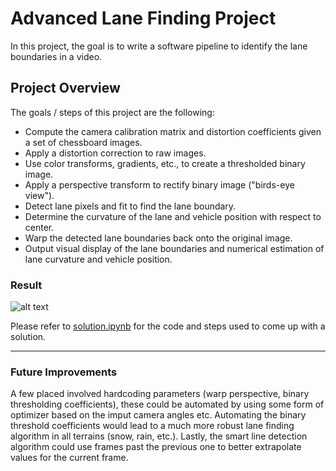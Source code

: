 # Advanced Lane Finding Project

In this project, the goal is to write a software pipeline to identify the lane boundaries in a video.

## Project Overview

The goals / steps of this project are the following:

* Compute the camera calibration matrix and distortion coefficients given a set of chessboard images.
* Apply a distortion correction to raw images.
* Use color transforms, gradients, etc., to create a thresholded binary image.
* Apply a perspective transform to rectify binary image ("birds-eye view").
* Detect lane pixels and fit to find the lane boundary.
* Determine the curvature of the lane and vehicle position with respect to center.
* Warp the detected lane boundaries back onto the original image.
* Output visual display of the lane boundaries and numerical estimation of lane curvature and vehicle position.

[//]: # (Image References)

[video1]: ./demo.gif "Video"

### Result

![alt text][video1]

Please refer to [solution.ipynb](https://github.com/Everhusk/Self-Driving-Car-Engineering/blob/master/P4%20-%20Advanced%20Lane%20Finding/solution.ipynb) for the code and steps used to come up with a solution.  

---

### Future Improvements

A few placed involved hardcoding parameters (warp perspective, binary thresholding coefficients), these could be automated by using some form of optimizer based on the imput camera angles etc. Automating the binary threshold coefficients would lead to a much more robust lane finding algorithm in all terrains (snow, rain, etc.). Lastly, the smart line detection algorithm could use frames past the previous one to better extrapolate values for the current frame.
